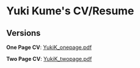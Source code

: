 # Yuki Kume's CV/Resume

## Versions

**One Page CV**: [YukiK_onepage.pdf](https://github.com/k493r0/cv-ats/releases/latest/download/YukiK_onepage.pdf)

**Two Page CV**: [YukiK_twopage.pdf](https://github.com/k493r0/cv-ats/releases/latest/download/YukiK_twopage.pdf)

